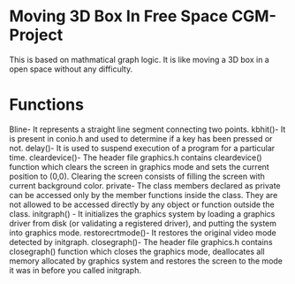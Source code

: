 # Moving 3D Box In Free Space CGM-Project
This is based on mathmatical graph logic. It is like moving a 3D box in a open space without any difficulty.
# Functions
Bline- It represents a straight line segment connecting two points.
kbhit()- It is present in conio.h and used to determine if a key has been pressed or not.
delay()- It is used to suspend execution of a program for a particular time.
cleardevice()- The header file graphics.h contains cleardevice() function which clears the screen in graphics mode and sets the current position to (0,0). Clearing the screen consists of filling the screen with current background color.
private- The class members declared as private can be accessed only by the member functions inside the class. They are not allowed to be accessed directly by any object or function outside the class.
initgraph() - It initializes the graphics system by loading a graphics driver from disk (or validating a registered driver), and putting the system into graphics mode.
restorecrtmode()- It restores the original video mode detected by initgraph.
closegraph()- The header file graphics.h contains closegraph() function which closes the graphics mode, deallocates all memory allocated by graphics system and restores the screen to the mode it was in before you called initgraph.
